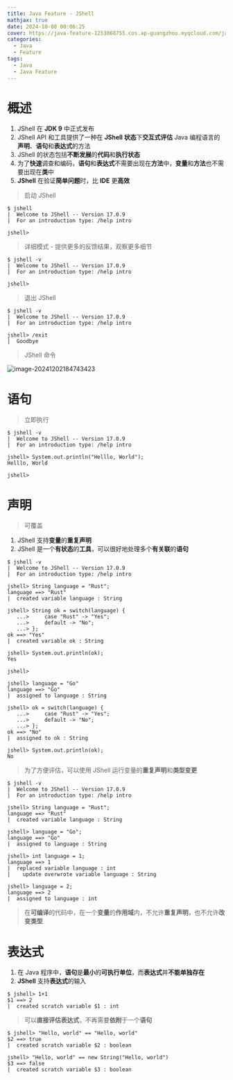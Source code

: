 ```yaml
---
title: Java Feature - JShell
mathjax: true
date: 2024-10-08 00:06:25
cover: https://java-feature-1253868755.cos.ap-guangzhou.myqcloud.com/java-9-jshell.jpg
categories:
  - Java
  - Feature
tags:
  - Java
  - Java Feature
---
```


# 概述

1. JShell 在 **JDK 9** 中正式发布
2. JShell API 和工具提供了一种在 **JShell 状态**下**交互式评估** Java 编程语言的**声明**、**语句**和**表达式**的方法
3. JShell 的状态包括**不断发展**的**代码**和**执行状态**
4. 为了**快速**调查和编码，**语句**和**表达式**不需要出现在**方法**中，**变量**和**方法**也不需要出现在**类**中
5. **JShell** 在验证**简单问题**时，比 **IDE** 更**高效**

<!-- more -->

> 启动 JShell

```
$ jshell
|  Welcome to JShell -- Version 17.0.9
|  For an introduction type: /help intro

jshell>
```

> 详细模式 - 提供更多的反馈结果，观察更多细节

```
$ jshell -v
|  Welcome to JShell -- Version 17.0.9
|  For an introduction type: /help intro

jshell>
```

> 退出 JShell

```
$ jshell -v
|  Welcome to JShell -- Version 17.0.9
|  For an introduction type: /help intro

jshell> /exit
|  Goodbye
```

> JShell 命令

![image-20241202184743423](https://java-feature-1253868755.cos.ap-guangzhou.myqcloud.com/image-20241202184743423.png)

# 语句

> 立即执行

```
$ jshell -v
|  Welcome to JShell -- Version 17.0.9
|  For an introduction type: /help intro

jshell> System.out.println("Helllo, World");
Helllo, World

jshell>
```

# 声明

> 可覆盖

1. JShell 支持**变量**的**重复声明**
2. JShell 是一个**有状态**的**工具**，可以很好地处理多个**有关联**的**语句**

```
$ jshell -v
|  Welcome to JShell -- Version 17.0.9
|  For an introduction type: /help intro

jshell> String language = "Rust";
language ==> "Rust"
|  created variable language : String

jshell> String ok = switch(language) {
   ...>     case "Rust" -> "Yes";
   ...>     default -> "No";
   ...> };
ok ==> "Yes"
|  created variable ok : String

jshell> System.out.println(ok);
Yes

jshell>

jshell> language = "Go"
language ==> "Go"
|  assigned to language : String

jshell> ok = switch(language) {
   ...>     case "Rust" -> "Yes";
   ...>     default -> "No";
   ...> };
ok ==> "No"
|  assigned to ok : String

jshell> System.out.println(ok);
No
```

> 为了方便评估，可以使用 JShell 运行变量的**重复声明**和**类型变更**

```
$ jshell -v
|  Welcome to JShell -- Version 17.0.9
|  For an introduction type: /help intro

jshell> String language = "Rust";
language ==> "Rust"
|  created variable language : String

jshell> language = "Go";
language ==> "Go"
|  assigned to language : String

jshell> int language = 1;
language ==> 1
|  replaced variable language : int
|    update overwrote variable language : String

jshell> language = 2;
language ==> 2
|  assigned to language : int
```

> 在**可编译**的代码中，在一个**变量**的**作用域**内，不允许**重复声明**，也不允许**改变类型**

# 表达式

1. 在 Java 程序中，**语句**是**最小**的**可执行单位**，而**表达式**并**不能单独存在**
2. **JShell** 支持**表达式**的输入

```
$ jshell> 1+1
$1 ==> 2
|  created scratch variable $1 : int
```

> 可以**直接评估表达式**，不再需要**依附**于一个**语句**

```
$ jshell> "Hello, world" == "Hello, world"
$2 ==> true
|  created scratch variable $2 : boolean

jshell> "Hello, world" == new String("Hello, world")
$3 ==> false
|  created scratch variable $3 : boolean
```

